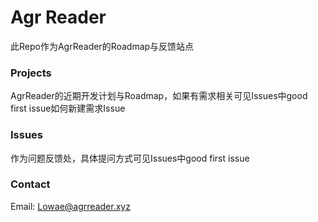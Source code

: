 # Agr Reader
此Repo作为AgrReader的Roadmap与反馈站点

### Projects
AgrReader的近期开发计划与Roadmap，如果有需求相关可见Issues中good first issue如何新建需求Issue

### Issues
作为问题反馈处，具体提问方式可见Issues中good first issue

### Contact
Email: Lowae@agrreader.xyz
